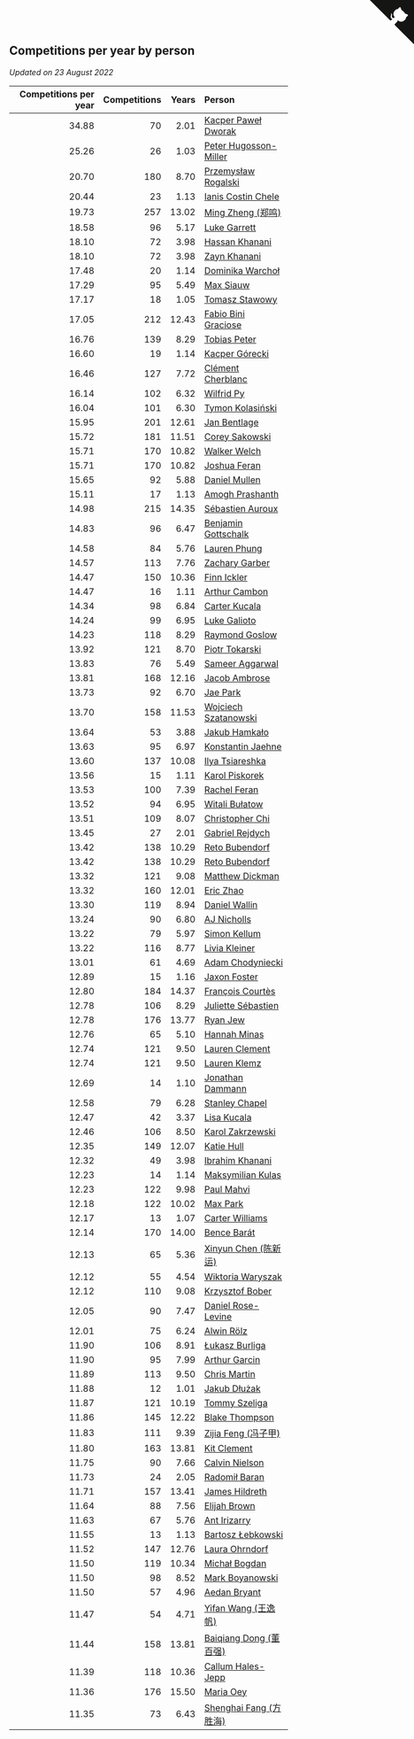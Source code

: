 ## Competitions per year by person

*Updated on 23 August 2022*

| Competitions per year | Competitions | Years | Person |
| ---: | ---: | ---: | :--- |
| 34.88 | 70 | 2.01 | [Kacper Paweł Dworak](https://www.worldcubeassociation.org/persons/2020DWOR01) |
| 25.26 | 26 | 1.03 | [Peter Hugosson-Miller](https://www.worldcubeassociation.org/persons/2021HUGO01) |
| 20.70 | 180 | 8.70 | [Przemysław Rogalski](https://www.worldcubeassociation.org/persons/2013ROGA02) |
| 20.44 | 23 | 1.13 | [Ianis Costin Chele](https://www.worldcubeassociation.org/persons/2021CHEL01) |
| 19.73 | 257 | 13.02 | [Ming Zheng (郑鸣)](https://www.worldcubeassociation.org/persons/2009ZHEN11) |
| 18.58 | 96 | 5.17 | [Luke Garrett](https://www.worldcubeassociation.org/persons/2017GARR05) |
| 18.10 | 72 | 3.98 | [Hassan Khanani](https://www.worldcubeassociation.org/persons/2018KHAN26) |
| 18.10 | 72 | 3.98 | [Zayn Khanani](https://www.worldcubeassociation.org/persons/2018KHAN28) |
| 17.48 | 20 | 1.14 | [Dominika Warchoł](https://www.worldcubeassociation.org/persons/2021WARC01) |
| 17.29 | 95 | 5.49 | [Max Siauw](https://www.worldcubeassociation.org/persons/2017SIAU02) |
| 17.17 | 18 | 1.05 | [Tomasz Stawowy](https://www.worldcubeassociation.org/persons/2021STAW01) |
| 17.05 | 212 | 12.43 | [Fabio Bini Graciose](https://www.worldcubeassociation.org/persons/2010GRAC02) |
| 16.76 | 139 | 8.29 | [Tobias Peter](https://www.worldcubeassociation.org/persons/2014PETE03) |
| 16.60 | 19 | 1.14 | [Kacper Górecki](https://www.worldcubeassociation.org/persons/2021GORE01) |
| 16.46 | 127 | 7.72 | [Clément Cherblanc](https://www.worldcubeassociation.org/persons/2014CHER05) |
| 16.14 | 102 | 6.32 | [Wilfrid Py](https://www.worldcubeassociation.org/persons/2016PYWI01) |
| 16.04 | 101 | 6.30 | [Tymon Kolasiński](https://www.worldcubeassociation.org/persons/2016KOLA02) |
| 15.95 | 201 | 12.61 | [Jan Bentlage](https://www.worldcubeassociation.org/persons/2010BENT01) |
| 15.72 | 181 | 11.51 | [Corey Sakowski](https://www.worldcubeassociation.org/persons/2011SAKO01) |
| 15.71 | 170 | 10.82 | [Walker Welch](https://www.worldcubeassociation.org/persons/2011WELC01) |
| 15.71 | 170 | 10.82 | [Joshua Feran](https://www.worldcubeassociation.org/persons/2011FERA01) |
| 15.65 | 92 | 5.88 | [Daniel Mullen](https://www.worldcubeassociation.org/persons/2016MULL04) |
| 15.11 | 17 | 1.13 | [Amogh Prashanth](https://www.worldcubeassociation.org/persons/2021PRAS01) |
| 14.98 | 215 | 14.35 | [Sébastien Auroux](https://www.worldcubeassociation.org/persons/2008AURO01) |
| 14.83 | 96 | 6.47 | [Benjamin Gottschalk](https://www.worldcubeassociation.org/persons/2016GOTT01) |
| 14.58 | 84 | 5.76 | [Lauren Phung](https://www.worldcubeassociation.org/persons/2016PHUN02) |
| 14.57 | 113 | 7.76 | [Zachary Garber](https://www.worldcubeassociation.org/persons/2014GARB01) |
| 14.47 | 150 | 10.36 | [Finn Ickler](https://www.worldcubeassociation.org/persons/2012ICKL01) |
| 14.47 | 16 | 1.11 | [Arthur Cambon](https://www.worldcubeassociation.org/persons/2021CAMB01) |
| 14.34 | 98 | 6.84 | [Carter Kucala](https://www.worldcubeassociation.org/persons/2015KUCA01) |
| 14.24 | 99 | 6.95 | [Luke Galioto](https://www.worldcubeassociation.org/persons/2015GALI02) |
| 14.23 | 118 | 8.29 | [Raymond Goslow](https://www.worldcubeassociation.org/persons/2014GOSL01) |
| 13.92 | 121 | 8.70 | [Piotr Tokarski](https://www.worldcubeassociation.org/persons/2013TOKA01) |
| 13.83 | 76 | 5.49 | [Sameer Aggarwal](https://www.worldcubeassociation.org/persons/2017AGGA01) |
| 13.81 | 168 | 12.16 | [Jacob Ambrose](https://www.worldcubeassociation.org/persons/2010AMBR01) |
| 13.73 | 92 | 6.70 | [Jae Park](https://www.worldcubeassociation.org/persons/2015PARK24) |
| 13.70 | 158 | 11.53 | [Wojciech Szatanowski](https://www.worldcubeassociation.org/persons/2011SZAT01) |
| 13.64 | 53 | 3.88 | [Jakub Hamkało](https://www.worldcubeassociation.org/persons/2018HAMK01) |
| 13.63 | 95 | 6.97 | [Konstantin Jaehne](https://www.worldcubeassociation.org/persons/2015JAEH01) |
| 13.60 | 137 | 10.08 | [Ilya Tsiareshka](https://www.worldcubeassociation.org/persons/2012TERE01) |
| 13.56 | 15 | 1.11 | [Karol Piskorek](https://www.worldcubeassociation.org/persons/2021PISK01) |
| 13.53 | 100 | 7.39 | [Rachel Feran](https://www.worldcubeassociation.org/persons/2015FERA01) |
| 13.52 | 94 | 6.95 | [Witali Bułatow](https://www.worldcubeassociation.org/persons/2015BUAT01) |
| 13.51 | 109 | 8.07 | [Christopher Chi](https://www.worldcubeassociation.org/persons/2014CHIC01) |
| 13.45 | 27 | 2.01 | [Gabriel Rejdych](https://www.worldcubeassociation.org/persons/2020REJD01) |
| 13.42 | 138 | 10.29 | [Reto Bubendorf](https://www.worldcubeassociation.org/persons/2012BUBE01) |
| 13.42 | 138 | 10.29 | [Reto Bubendorf](https://www.worldcubeassociation.org/persons/2012BUBE01) |
| 13.32 | 121 | 9.08 | [Matthew Dickman](https://www.worldcubeassociation.org/persons/2013DICK01) |
| 13.32 | 160 | 12.01 | [Eric Zhao](https://www.worldcubeassociation.org/persons/2010ZHAO19) |
| 13.30 | 119 | 8.94 | [Daniel Wallin](https://www.worldcubeassociation.org/persons/2013WALL03) |
| 13.24 | 90 | 6.80 | [AJ Nicholls](https://www.worldcubeassociation.org/persons/2015NICH04) |
| 13.22 | 79 | 5.97 | [Simon Kellum](https://www.worldcubeassociation.org/persons/2016KELL12) |
| 13.22 | 116 | 8.77 | [Livia Kleiner](https://www.worldcubeassociation.org/persons/2013KLEI03) |
| 13.01 | 61 | 4.69 | [Adam Chodyniecki](https://www.worldcubeassociation.org/persons/2017CHOD02) |
| 12.89 | 15 | 1.16 | [Jaxon Foster](https://www.worldcubeassociation.org/persons/2021FOST01) |
| 12.80 | 184 | 14.37 | [François Courtès](https://www.worldcubeassociation.org/persons/2008COUR01) |
| 12.78 | 106 | 8.29 | [Juliette Sébastien](https://www.worldcubeassociation.org/persons/2014SEBA01) |
| 12.78 | 176 | 13.77 | [Ryan Jew](https://www.worldcubeassociation.org/persons/2008JEWR01) |
| 12.76 | 65 | 5.10 | [Hannah Minas](https://www.worldcubeassociation.org/persons/2017MINA04) |
| 12.74 | 121 | 9.50 | [Lauren Clement](https://www.worldcubeassociation.org/persons/2013KLEM01) |
| 12.74 | 121 | 9.50 | [Lauren Klemz](https://www.worldcubeassociation.org/persons/2013KLEM01) |
| 12.69 | 14 | 1.10 | [Jonathan Dammann](https://www.worldcubeassociation.org/persons/2021DAMM01) |
| 12.58 | 79 | 6.28 | [Stanley Chapel](https://www.worldcubeassociation.org/persons/2016CHAP04) |
| 12.47 | 42 | 3.37 | [Lisa Kucala](https://www.worldcubeassociation.org/persons/2019KUCA01) |
| 12.46 | 106 | 8.50 | [Karol Zakrzewski](https://www.worldcubeassociation.org/persons/2014ZAKR01) |
| 12.35 | 149 | 12.07 | [Katie Hull](https://www.worldcubeassociation.org/persons/2010HULL01) |
| 12.32 | 49 | 3.98 | [Ibrahim Khanani](https://www.worldcubeassociation.org/persons/2018KHAN27) |
| 12.23 | 14 | 1.14 | [Maksymilian Kulas](https://www.worldcubeassociation.org/persons/2021KULA02) |
| 12.23 | 122 | 9.98 | [Paul Mahvi](https://www.worldcubeassociation.org/persons/2012MAHV01) |
| 12.18 | 122 | 10.02 | [Max Park](https://www.worldcubeassociation.org/persons/2012PARK03) |
| 12.17 | 13 | 1.07 | [Carter Williams](https://www.worldcubeassociation.org/persons/2021WILL06) |
| 12.14 | 170 | 14.00 | [Bence Barát](https://www.worldcubeassociation.org/persons/2008BARA01) |
| 12.13 | 65 | 5.36 | [Xinyun Chen (陈新运)](https://www.worldcubeassociation.org/persons/2017CHEN36) |
| 12.12 | 55 | 4.54 | [Wiktoria Waryszak](https://www.worldcubeassociation.org/persons/2018WARY01) |
| 12.12 | 110 | 9.08 | [Krzysztof Bober](https://www.worldcubeassociation.org/persons/2013BOBE01) |
| 12.05 | 90 | 7.47 | [Daniel Rose-Levine](https://www.worldcubeassociation.org/persons/2015ROSE01) |
| 12.01 | 75 | 6.24 | [Alwin Rölz](https://www.worldcubeassociation.org/persons/2016ROLZ01) |
| 11.90 | 106 | 8.91 | [Łukasz Burliga](https://www.worldcubeassociation.org/persons/2013BURL01) |
| 11.90 | 95 | 7.99 | [Arthur Garcin](https://www.worldcubeassociation.org/persons/2014GARC27) |
| 11.89 | 113 | 9.50 | [Chris Martin](https://www.worldcubeassociation.org/persons/2013MART03) |
| 11.88 | 12 | 1.01 | [Jakub Dłużak](https://www.worldcubeassociation.org/persons/2021DLUZ01) |
| 11.87 | 121 | 10.19 | [Tommy Szeliga](https://www.worldcubeassociation.org/persons/2012SZEL01) |
| 11.86 | 145 | 12.22 | [Blake Thompson](https://www.worldcubeassociation.org/persons/2010THOM03) |
| 11.83 | 111 | 9.39 | [Zijia Feng (冯子甲)](https://www.worldcubeassociation.org/persons/2013FENG02) |
| 11.80 | 163 | 13.81 | [Kit Clement](https://www.worldcubeassociation.org/persons/2008CLEM01) |
| 11.75 | 90 | 7.66 | [Calvin Nielson](https://www.worldcubeassociation.org/persons/2014NIEL03) |
| 11.73 | 24 | 2.05 | [Radomił Baran](https://www.worldcubeassociation.org/persons/2020BARA02) |
| 11.71 | 157 | 13.41 | [James Hildreth](https://www.worldcubeassociation.org/persons/2009HILD01) |
| 11.64 | 88 | 7.56 | [Elijah Brown](https://www.worldcubeassociation.org/persons/2015BROW03) |
| 11.63 | 67 | 5.76 | [Ant Irizarry](https://www.worldcubeassociation.org/persons/2016IRIZ02) |
| 11.55 | 13 | 1.13 | [Bartosz Łebkowski](https://www.worldcubeassociation.org/persons/2021LEBK01) |
| 11.52 | 147 | 12.76 | [Laura Ohrndorf](https://www.worldcubeassociation.org/persons/2009OHRN01) |
| 11.50 | 119 | 10.34 | [Michał Bogdan](https://www.worldcubeassociation.org/persons/2012BOGD01) |
| 11.50 | 98 | 8.52 | [Mark Boyanowski](https://www.worldcubeassociation.org/persons/2014BOYA01) |
| 11.50 | 57 | 4.96 | [Aedan Bryant](https://www.worldcubeassociation.org/persons/2017BRYA06) |
| 11.47 | 54 | 4.71 | [Yifan Wang (王逸帆)](https://www.worldcubeassociation.org/persons/2017WANY29) |
| 11.44 | 158 | 13.81 | [Baiqiang Dong (董百强)](https://www.worldcubeassociation.org/persons/2008DONG06) |
| 11.39 | 118 | 10.36 | [Callum Hales-Jepp](https://www.worldcubeassociation.org/persons/2012HALE01) |
| 11.36 | 176 | 15.50 | [Maria Oey](https://www.worldcubeassociation.org/persons/2007OEYM01) |
| 11.35 | 73 | 6.43 | [Shenghai Fang (方胜海)](https://www.worldcubeassociation.org/persons/2016FANG01) |


<a href="https://github.com/jonatanklosko/wca_statistics" class="github-corner" aria-label="View source on Github"><svg width="80" height="80" viewBox="0 0 250 250" style="fill:#151513; color:#fff; position: absolute; top: 0; border: 0; right: 0;" aria-hidden="true"><path d="M0,0 L115,115 L130,115 L142,142 L250,250 L250,0 Z"></path><path d="M128.3,109.0 C113.8,99.7 119.0,89.6 119.0,89.6 C122.0,82.7 120.5,78.6 120.5,78.6 C119.2,72.0 123.4,76.3 123.4,76.3 C127.3,80.9 125.5,87.3 125.5,87.3 C122.9,97.6 130.6,101.9 134.4,103.2" fill="currentColor" style="transform-origin: 130px 106px;" class="octo-arm"></path><path d="M115.0,115.0 C114.9,115.1 118.7,116.5 119.8,115.4 L133.7,101.6 C136.9,99.2 139.9,98.4 142.2,98.6 C133.8,88.0 127.5,74.4 143.8,58.0 C148.5,53.4 154.0,51.2 159.7,51.0 C160.3,49.4 163.2,43.6 171.4,40.1 C171.4,40.1 176.1,42.5 178.8,56.2 C183.1,58.6 187.2,61.8 190.9,65.4 C194.5,69.0 197.7,73.2 200.1,77.6 C213.8,80.2 216.3,84.9 216.3,84.9 C212.7,93.1 206.9,96.0 205.4,96.6 C205.1,102.4 203.0,107.8 198.3,112.5 C181.9,128.9 168.3,122.5 157.7,114.1 C157.9,116.9 156.7,120.9 152.7,124.9 L141.0,136.5 C139.8,137.7 141.6,141.9 141.8,141.8 Z" fill="currentColor" class="octo-body"></path></svg></a><style>.github-corner:hover .octo-arm{animation:octocat-wave 560ms ease-in-out}@keyframes octocat-wave{0%,100%{transform:rotate(0)}20%,60%{transform:rotate(-25deg)}40%,80%{transform:rotate(10deg)}}@media (max-width:500px){.github-corner:hover .octo-arm{animation:none}.github-corner .octo-arm{animation:octocat-wave 560ms ease-in-out}}</style>
